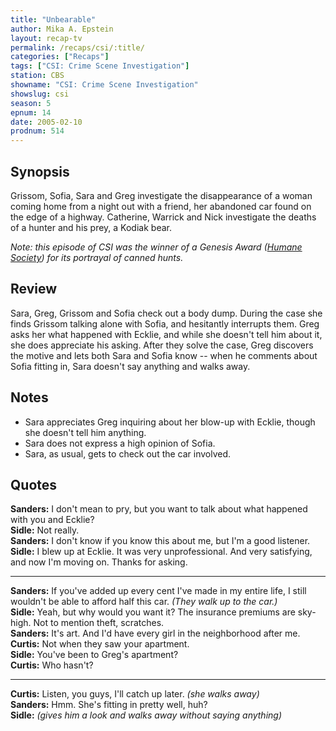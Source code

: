 ```yaml
---
title: "Unbearable"
author: Mika A. Epstein
layout: recap-tv
permalink: /recaps/csi/:title/
categories: ["Recaps"]
tags: ["CSI: Crime Scene Investigation"]
station: CBS
showname: "CSI: Crime Scene Investigation"
showslug: csi
season: 5  
epnum: 14
date: 2005-02-10
prodnum: 514
---
```


## Synopsis

Grissom, Sofia, Sara and Greg investigate the disappearance of a woman coming home from a night out with a friend, her abandoned car found on the edge of a highway. Catherine, Warrick and Nick investigate the deaths of a hunter and his prey, a Kodiak bear.

_Note: this episode of CSI was the winner of a Genesis Award ([Humane Society](http://www.hsus.org/)) for its portrayal of canned hunts._

## Review

Sara, Greg, Grissom and Sofia check out a body dump. During the case she finds Grissom talking alone with Sofia, and hesitantly interrupts them. Greg asks her what happened with Ecklie, and while she doesn't tell him about it, she does appreciate his asking. After they solve the case, Greg discovers the motive and lets both Sara and Sofia know -- when he comments about Sofia fitting in, Sara doesn't say anything and walks away.

## Notes

* Sara appreciates Greg inquiring about her blow-up with Ecklie, though she doesn't tell him anything.  
* Sara does not express a high opinion of Sofia.  
* Sara, as usual, gets to check out the car involved.

## Quotes

**Sanders:** I don't mean to pry, but you want to talk about what happened with you and Ecklie?  
**Sidle:** Not really.  
**Sanders:** I don't know if you know this about me, but I'm a good listener.  
**Sidle:** I blew up at Ecklie. It was very unprofessional. And very satisfying, and now I'm moving on. Thanks for asking.  

- - -

**Sanders:** If you've added up every cent I've made in my entire life, I still wouldn't be able to afford half this car. _(They walk up to the car.)_  
**Sidle:** Yeah, but why would you want it? The insurance premiums are sky-high. Not to mention theft, scratches.  
**Sanders:** It's art. And I'd have every girl in the neighborhood after me.  
**Curtis:** Not when they saw your apartment.  
**Sidle:** You've been to Greg's apartment?  
**Curtis:** Who hasn't?  

- - -

**Curtis:** Listen, you guys, I'll catch up later. _(she walks away)_  
**Sanders:** Hmm. She's fitting in pretty well, huh?  
**Sidle:** _(gives him a look and walks away without saying anything)_
